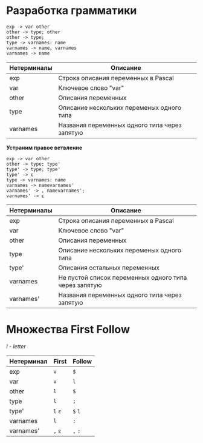 # Разработка грамматики

`exp -> var other`  
`other -> type; other`  
`other -> type;`  
`type -> varnames: name`  
`varnames -> name, varnames`  
`varnames -> name`  

Нетерминалы | Описание
------------|---------
exp | Строка описания переменных в Pascal
var | Ключевое слово "var"
other | Описания переменных 
type | Описание нескольких переменых одного типа
varnames | Названия переменных одного типа через запятую

**Устраним правое ветвление**

`exp -> var other`  
`other -> type; type'`  
`type' -> type; type'`  
`type' -> ε`  
`type -> varnames: name`  
`varnames -> namevarnames'`  
`varnames' -> , namevarnames';`  
`varnames' -> ε`  

Нетерминалы | Описание
------------|---------
exp | Строка описания переменных в Pascal
var | Ключевое слово "var"
other | Описания переменных 
type | Описание нескольких переменых одного типа
type' | Описания остальных переменных 
varnames | Не пустой список переменных одного типа через запятую
varnames'| Названия переменных одного типа через запятую

# Множества First Follow

*l - letter* 

Нетерминал | First | Follow
-----------|-------|--------
exp | `v` | `$`
var | `v` | `l`
other| `l` | `$`
type| `l` | `;`
type'| `l` `ε` | `$` `l`
varnames | `l` | `:`
varnames' | `,` `ε` | `,` `:`
